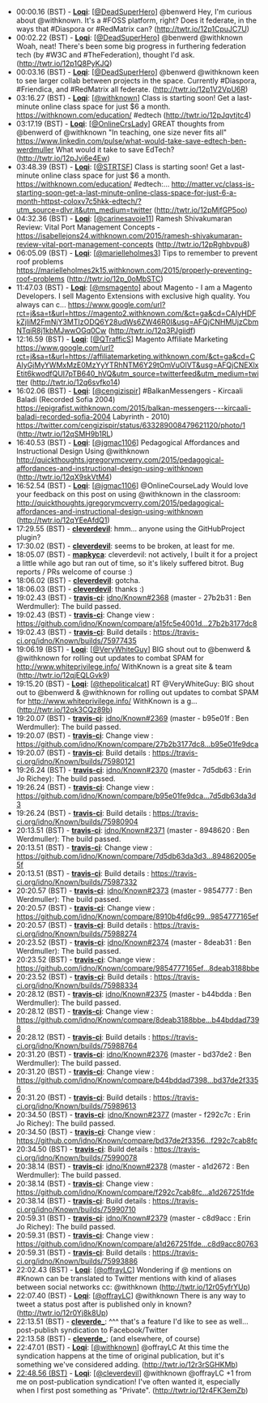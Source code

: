 * 00:00.16 (BST) - __[Loqi](https://github.com/Loqi)__: [<a href="https://twitter.com/DeadSuperHero">@DeadSuperHero</a>] @benwerd Hey, I'm curious about @withknown. It's a #FOSS platform, right? Does it federate, in the ways that #Diaspora or #RedMatrix can? (http://twtr.io/12p1CpuJC7U)
* 00:02.22 (BST) - __[Loqi](https://github.com/Loqi)__: [<a href="https://twitter.com/DeadSuperHero">@DeadSuperHero</a>] @benwerd @withknown Woah, neat! There's been some big progress in furthering federation tech (by #W3C and #TheFederation), thought I'd ask. (http://twtr.io/12p1Q8PyKJQ)
* 00:03.16 (BST) - __[Loqi](https://github.com/Loqi)__: [<a href="https://twitter.com/DeadSuperHero">@DeadSuperHero</a>] @benwerd @withknown keen to see larger collab between projects in the space. Currently #Diaspora, #Friendica, and #RedMatrix all federate. (http://twtr.io/12p1V2VpU6R)
* 03:16.27 (BST) - __[Loqi](https://github.com/Loqi)__: [<a href="https://twitter.com/withknown">@withknown</a>] Class is starting soon! Get a last-minute online class space for just $6 a month. https://withknown.com/education/ #edtech (http://twtr.io/12pJqvtjtc4)
* 03:17.19 (BST) - __[Loqi](https://github.com/Loqi)__: [<a href="https://twitter.com/OnlineCrsLady">@OnlineCrsLady</a>] GREAT thoughts from @benwerd of @withknown "In teaching, one size never fits all" https://www.linkedin.com/pulse/what-would-take-save-edtech-ben-werdmuller What would it take to save EdTech? (http://twtr.io/12pJvi6e4Ew)
* 03:48.39 (BST) - __[Loqi](https://github.com/Loqi)__: [<a href="https://twitter.com/STRTSF">@STRTSF</a>] Class is starting soon! Get a last-minute online class space for just $6 a month. https://withknown.com/education/ #edtech:… http://matter.vc/class-is-starting-soon-get-a-last-minute-online-class-space-for-just-6-a-month-httpst-coloxv7c5hkk-edtech/?utm_source=dlvr.it&utm_medium=twitter (http://twtr.io/12pMjfGP5oo)
* 04:32.36 (BST) - __[Loqi](https://github.com/Loqi)__: [<a href="https://twitter.com/carinesavoie11">@carinesavoie11</a>] Ramesh Shivakumaran Review: Vital Port Management Concepts - https://isabellejons24.withknown.com/2015/ramesh-shivakumaran-review-vital-port-management-concepts (http://twtr.io/12pRghbvpu8)
* 06:05.09 (BST) - __[Loqi](https://github.com/Loqi)__: [<a href="https://twitter.com/marielleholmes3">@marielleholmes3</a>] Tips to remember to prevent roof problems https://marielleholmes2k15.withknown.com/2015/properly-preventing-roof-problems (http://twtr.io/12p_0oMbSTC)
* 11:47.03 (BST) - __[Loqi](https://github.com/Loqi)__: [<a href="https://twitter.com/msmagento">@msmagento</a>] about Magento - I am a Magento Developers. I sell Magento Extensions with exclusive high quality. You always can c... https://www.google.com/url?rct=j&sa=t&url=https://magento2.withknown.com/&ct=ga&cd=CAIyHDFkZjliM2FmNjY3MTIzODQ6Y28udWs6ZW46R0I&usg=AFQjCNHMUjzCbmNTqiR8j1kbMJwwOGq0Cw (http://twtr.io/12q3PJgiidf)
* 12:16.59 (BST) - __[Loqi](https://github.com/Loqi)__: [<a href="https://twitter.com/QTrafficS">@QTrafficS</a>] Magento Affiliate Marketing https://www.google.com/url?rct=j&sa=t&url=https://affiliatemarketing.withknown.com/&ct=ga&cd=CAIyGjMyYWMxMzE0MzYyYTRhNTM6Y29tOmVuOlVT&usg=AFQjCNEXlxEtit6kwodfQUI7pTB640_hVQ&utm_source=twitterfeed&utm_medium=twitter (http://twtr.io/12q6svfko14)
* 16:02.06 (BST) - __[Loqi](https://github.com/Loqi)__: [<a href="https://twitter.com/cengizispir">@cengizispir</a>] #BalkanMessengers - Kircaali Baladi (Recorded Sofia 2004)  https://epigrafist.withknown.com/2015/balkan-messengers---kircaali-baladi-recorded-sofia-2004  Labyrinth - 2010) https://twitter.com/cengizispir/status/633289008479621120/photo/1 (http://twtr.io/12qSMH9b1RL)
* 16:40.53 (BST) - __[Loqi](https://github.com/Loqi)__: [<a href="https://twitter.com/jgmac1106">@jgmac1106</a>] Pedagogical Affordances and Instructional Design Using @withknown http://quickthoughts.jgregorymcverry.com/2015/pedagogical-affordances-and-instructional-design-using-withknown (http://twtr.io/12qX9skVtM4)
* 16:52.54 (BST) - __[Loqi](https://github.com/Loqi)__: [<a href="https://twitter.com/jgmac1106">@jgmac1106</a>] @OnlineCourseLady Would love your feedback on this post on using @withknown in the classroom: http://quickthoughts.jgregorymcverry.com/2015/pedagogical-affordances-and-instructional-design-using-withknown (http://twtr.io/12qYEeAfdQ1)
* 17:29.55 (BST) - __[cleverdevil](https://github.com/cleverdevil)__: hmm... anyone using the GitHubProject plugin?
* 17:30.02 (BST) - __[cleverdevil](https://github.com/cleverdevil)__: seems to be broken, at least for me.
* 18:05.07 (BST) - __[mapkyca](https://github.com/mapkyca)__: cleverdevil: not actively, I built it for a project a little while ago but ran out of time, so it's likely suffered bitrot. Bug reports / PRs welcome of course :)
* 18:06.02 (BST) - __[cleverdevil](https://github.com/cleverdevil)__: gotcha.
* 18:06.03 (BST) - __[cleverdevil](https://github.com/cleverdevil)__: thanks :)
* 19:02.43 (BST) - __[travis-ci](https://github.com/travis-ci)__: <a href="https://github.com/idno/Known/issues/2368">idno/Known#2368</a> (master - 27b2b31 : Ben Werdmuller): The build passed.
* 19:02.43 (BST) - __[travis-ci](https://github.com/travis-ci)__: Change view : https://github.com/idno/Known/compare/a15fc5e4001d...27b2b3177dc8
* 19:02.43 (BST) - __[travis-ci](https://github.com/travis-ci)__: Build details : https://travis-ci.org/idno/Known/builds/75977435
* 19:06.19 (BST) - __[Loqi](https://github.com/Loqi)__: [<a href="https://twitter.com/VeryWhiteGuy">@VeryWhiteGuy</a>] BIG shout out to @benwerd & @withknown for rolling out updates to combat SPAM for http://www.whiteprivilege.info/ WithKnown is a great site & team (http://twtr.io/12qjEQLGvk9)
* 19:15.20 (BST) - __[Loqi](https://github.com/Loqi)__: [<a href="https://twitter.com/thepoliticalcat">@thepoliticalcat</a>] RT @VeryWhiteGuy: BIG shout out to @benwerd & @withknown for rolling out updates to combat SPAM for http://www.whiteprivilege.info/ WithKnown is a g… (http://twtr.io/12qk3CQz89b)
* 19:20.07 (BST) - __[travis-ci](https://github.com/travis-ci)__: <a href="https://github.com/idno/Known/issues/2369">idno/Known#2369</a> (master - b95e01f : Ben Werdmuller): The build passed.
* 19:20.07 (BST) - __[travis-ci](https://github.com/travis-ci)__: Change view : https://github.com/idno/Known/compare/27b2b3177dc8...b95e01fe9dca
* 19:20.07 (BST) - __[travis-ci](https://github.com/travis-ci)__: Build details : https://travis-ci.org/idno/Known/builds/75980121
* 19:26.24 (BST) - __[travis-ci](https://github.com/travis-ci)__: <a href="https://github.com/idno/Known/issues/2370">idno/Known#2370</a> (master - 7d5db63 : Erin Jo Richey): The build passed.
* 19:26.24 (BST) - __[travis-ci](https://github.com/travis-ci)__: Change view : https://github.com/idno/Known/compare/b95e01fe9dca...7d5db63da3d3
* 19:26.24 (BST) - __[travis-ci](https://github.com/travis-ci)__: Build details : https://travis-ci.org/idno/Known/builds/75980904
* 20:13.51 (BST) - __[travis-ci](https://github.com/travis-ci)__: <a href="https://github.com/idno/Known/issues/2371">idno/Known#2371</a> (master - 8948620 : Ben Werdmuller): The build passed.
* 20:13.51 (BST) - __[travis-ci](https://github.com/travis-ci)__: Change view : https://github.com/idno/Known/compare/7d5db63da3d3...894862005e5f
* 20:13.51 (BST) - __[travis-ci](https://github.com/travis-ci)__: Build details : https://travis-ci.org/idno/Known/builds/75987332
* 20:20.57 (BST) - __[travis-ci](https://github.com/travis-ci)__: <a href="https://github.com/idno/Known/issues/2373">idno/Known#2373</a> (master - 9854777 : Ben Werdmuller): The build passed.
* 20:20.57 (BST) - __[travis-ci](https://github.com/travis-ci)__: Change view : https://github.com/idno/Known/compare/8910b4fd6c99...9854777165ef
* 20:20.57 (BST) - __[travis-ci](https://github.com/travis-ci)__: Build details : https://travis-ci.org/idno/Known/builds/75988274
* 20:23.52 (BST) - __[travis-ci](https://github.com/travis-ci)__: <a href="https://github.com/idno/Known/issues/2374">idno/Known#2374</a> (master - 8deab31 : Ben Werdmuller): The build passed.
* 20:23.52 (BST) - __[travis-ci](https://github.com/travis-ci)__: Change view : https://github.com/idno/Known/compare/9854777165ef...8deab3188bbe
* 20:23.52 (BST) - __[travis-ci](https://github.com/travis-ci)__: Build details : https://travis-ci.org/idno/Known/builds/75988334
* 20:28.12 (BST) - __[travis-ci](https://github.com/travis-ci)__: <a href="https://github.com/idno/Known/issues/2375">idno/Known#2375</a> (master - b44bdda : Ben Werdmuller): The build passed.
* 20:28.12 (BST) - __[travis-ci](https://github.com/travis-ci)__: Change view : https://github.com/idno/Known/compare/8deab3188bbe...b44bddad7398
* 20:28.12 (BST) - __[travis-ci](https://github.com/travis-ci)__: Build details : https://travis-ci.org/idno/Known/builds/75988764
* 20:31.20 (BST) - __[travis-ci](https://github.com/travis-ci)__: <a href="https://github.com/idno/Known/issues/2376">idno/Known#2376</a> (master - bd37de2 : Ben Werdmuller): The build passed.
* 20:31.20 (BST) - __[travis-ci](https://github.com/travis-ci)__: Change view : https://github.com/idno/Known/compare/b44bddad7398...bd37de2f3356
* 20:31.20 (BST) - __[travis-ci](https://github.com/travis-ci)__: Build details : https://travis-ci.org/idno/Known/builds/75989613
* 20:34.50 (BST) - __[travis-ci](https://github.com/travis-ci)__: <a href="https://github.com/idno/Known/issues/2377">idno/Known#2377</a> (master - f292c7c : Erin Jo Richey): The build passed.
* 20:34.50 (BST) - __[travis-ci](https://github.com/travis-ci)__: Change view : https://github.com/idno/Known/compare/bd37de2f3356...f292c7cab8fc
* 20:34.50 (BST) - __[travis-ci](https://github.com/travis-ci)__: Build details : https://travis-ci.org/idno/Known/builds/75990078
* 20:38.14 (BST) - __[travis-ci](https://github.com/travis-ci)__: <a href="https://github.com/idno/Known/issues/2378">idno/Known#2378</a> (master - a1d2672 : Ben Werdmuller): The build passed.
* 20:38.14 (BST) - __[travis-ci](https://github.com/travis-ci)__: Change view : https://github.com/idno/Known/compare/f292c7cab8fc...a1d267251fde
* 20:38.14 (BST) - __[travis-ci](https://github.com/travis-ci)__: Build details : https://travis-ci.org/idno/Known/builds/75990710
* 20:59.31 (BST) - __[travis-ci](https://github.com/travis-ci)__: <a href="https://github.com/idno/Known/issues/2379">idno/Known#2379</a> (master - c8d9acc : Erin Jo Richey): The build passed.
* 20:59.31 (BST) - __[travis-ci](https://github.com/travis-ci)__: Change view : https://github.com/idno/Known/compare/a1d267251fde...c8d9acc80763
* 20:59.31 (BST) - __[travis-ci](https://github.com/travis-ci)__: Build details : https://travis-ci.org/idno/Known/builds/75993886
* 22:02.43 (BST) - __[Loqi](https://github.com/Loqi)__: [<a href="https://twitter.com/offrayLC">@offrayLC</a>] Wondering if @ mentions on #Known can be translated to Twitter mentions with kind of aliases between social networks cc: @withknown (http://twtr.io/12r05yfrYUp)
* 22:07.40 (BST) - __[Loqi](https://github.com/Loqi)__: [<a href="https://twitter.com/offrayLC">@offrayLC</a>] @withknown There is any way to tweet a status post after is published only in known? (http://twtr.io/12r0Yj8k8Up)
* 22:13.51 (BST) - __[cleverde_](https://github.com/cleverde_)__: ^^^ that's a feature I'd like to see as well... post-publish syndication to Facebook/Twitter
* 22:13.58 (BST) - __[cleverde_](https://github.com/cleverde_)__: (and elsewhere, of course)
* 22:47.01 (BST) - __[Loqi](https://github.com/Loqi)__: [<a href="https://twitter.com/withknown">@withknown</a>] @offrayLC At this time the syndication happens at the time of original publication, but it's something we've considered adding. (http://twtr.io/12r3rSGHKMb)
* [22:48.56 (BST)](#22:48.56) - __[Loqi](https://github.com/Loqi)__: [<a href="https://twitter.com/cleverdevil">@cleverdevil</a>] @withknown @offrayLC +1 from me on post-publication syndication! I've often wanted it, especially when I first post something as "Private". (http://twtr.io/12r4FK3emZb)
